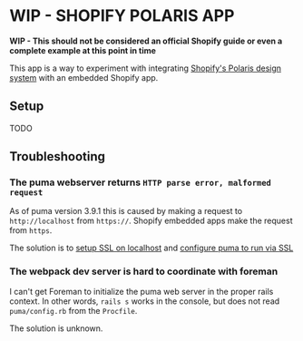 # WIP - SHOPIFY POLARIS APP

**WIP - This should not be considered an official Shopify guide or even a complete example at this point in time**

This app is a way to experiment with integrating [Shopify's Polaris design system](https://polaris.shopify.com/) with an embedded Shopify app.

## Setup

TODO

## Troubleshooting

### The puma webserver returns `HTTP parse error, malformed request`

As of puma version 3.9.1 this is caused by making a request to `http://localhost` from `https://`.
Shopify embedded apps make the request from `https`.

The solution is to [setup SSL on localhost](https://gist.github.com/tadast/9932075) and [configure puma to run via SSL](https://github.com/AWaselnuk/shopify-polaris-app/commit/8eef7db708943b9c82603eadf4b7418451505b68)

### The webpack dev server is hard to coordinate with foreman

I can't get Foreman to initialize the puma web server in the proper rails context.
In other words, `rails s` works in the console, but does not read `puma/config.rb` from the `Procfile`.

The solution is unknown.
